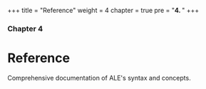 +++
title = "Reference"
weight = 4
chapter = true
pre = "<b>4. </b>"
+++

### Chapter 4

# Reference

Comprehensive documentation of ALE's syntax and concepts.